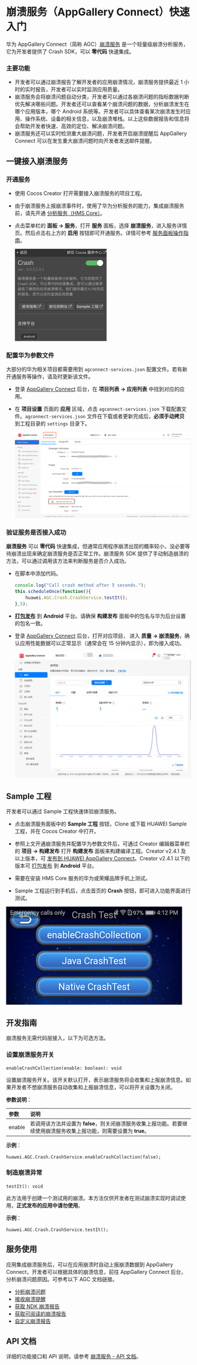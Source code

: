 # 崩溃服务（AppGallery Connect）快速入门

华为 AppGallery Connect（简称 AGC）[崩溃服务](https://developer.huawei.com/consumer/cn/doc/development/AppGallery-connect-Guides/agc-crash-introduction) 是一个轻量级崩溃分析服务，它为开发者提供了 Crash SDK，可以 **零代码** 快速集成。

### 主要功能

- 开发者可以通过崩溃报告了解开发者的应用崩溃情况，崩溃服务提供最近 1 小时的实时报告，开发者可以实时监测应用质量。
- 崩溃服务会将崩溃问题自动分类，开发者可以通过各崩溃问题的指标数据判断优先解决哪些问题。开发者还可以查看某个崩溃问题的数据，分析崩溃发生在哪个应用版本，哪个 Android 系统等。开发者可以具体查看某次崩溃发生时应用、操作系统、设备的相关信息，以及崩溃堆栈。以上这些数据报告和信息将会帮助开发者快速、高效的定位、解决崩溃问题。
- 崩溃服务还可以实时检测重大崩溃问题，开发者开启崩溃提醒后 AppGallery Connect 可以在发生重大崩溃问题时向开发者发送邮件提醒。

## 一键接入崩溃服务

### 开通服务

- 使用 Cocos Creator 打开需要接入崩溃服务的项目工程。

- 由于崩溃服务上报崩溃事件时，使用了华为分析服务的能力，集成崩溃服务前，请先开通 [分析服务（HMS Core）](./hms-analytics.md)。

- 点击菜单栏的 **面板 -> 服务**，打开 **服务** 面板，选择 **崩溃服务**，进入服务详情页。然后点击右上方的 **启用** 按钮即可开通服务。详情可参考 [服务面板操作指南](./user-guide.md)。

  ![](agc-crash/crash-panel.png)

### 配置华为参数文件

大部分的华为相关项目都需要用到 `agconnect-services.json` 配置文件。若有新开通服务等操作，请及时更新该文件。

- 登录 [AppGallery Connect](https://developer.huawei.com/consumer/cn/service/josp/agc/index.html) 后台，在 **项目列表 -> 应用列表** 中找到对应的应用。
- 在 **项目设置** 页面的 **应用** 区域，点击 `agconnect-services.json` 下载配置文件。`agconnect-services.json` 文件在下载或者更新完成后，**必须手动拷贝** 到工程目录的 `settings` 目录下。

  ![](agc-crash/crash-configfile.png)

### 验证服务是否接入成功

**崩溃服务** 可以 **零代码** 快速集成，但通常应用程序崩溃出现的概率较小，没必要等待崩溃出现来确定崩溃服务是否正常工作。崩溃服务 SDK 提供了手动制造崩溃的方法，可以通过调用该方法来判断服务是否介入成功。

- 在脚本中添加代码。

  ```js
  console.log("Call crash method after 5 seconds.");
  this.scheduleOnce(function(){
      huawei.AGC.Crash.CrashService.testIt();
  },5);
  ```

- [**打包发布**](../publish/publish-native.md) 到 **Android** 平台。请确保 **构建发布** 面板中的包名与华为后台设置的包名一致。

- 登录 [AppGallery Connect](https://developer.huawei.com/consumer/cn/service/josp/agc/index.html) 后台，打开对应项目， 进入 **质量 -> 崩溃服务**，确认应用性能数据可以正常显示（通常会在 15 分钟内显示），即为接入成功。

  ![](agc-crash/crash-console.jpg)

## Sample 工程

开发者可以通过 Sample 工程快速体验崩溃服务。

- 点击崩溃服务面板中的 **Sample 工程** 按钮，Clone 或下载 HUAWEI Sample 工程，并在 Cocos Creator 中打开。

- 参照上文开通崩溃服务并配置华为参数文件后，可通过 Creator 编辑器菜单栏的 **项目 -> 构建发布** 打开 **构建发布** 面板来构建编译工程。Creator v2.4.1 及以上版本，可 [发布到 HUAWEI AppGallery Connect](../publish/publish-huawei-agc.md)。Creator v2.4.1 以下的版本可 [打包发布](../publish/publish-native.md) 到 **Android** 平台。

- 需要在安装 HMS Core 服务的华为或荣耀品牌手机上测试。

- Sample 工程运行到手机后，点击首页的 **Crash** 按钮，即可进入功能界面进行测试。

![](agc-crash/crash-sample.png)

## 开发指南

崩溃服务无需代码层接入，以下为可选方法。

### 设置崩溃服务开关

`enableCrashCollection(enable: boolean): void`

设置崩溃服务开关。该开关默认打开，表示崩溃服务将会收集和上报崩溃信息。如果开发者不想崩溃服务自动收集和上报崩溃信息，可以将开关设置为关闭。

**参数说明**：

| 参数 | 说明 |  
| :---------- | :------------- |  
|  enable    | 若调用该方法并设置为 **false**，则关闭崩溃服务收集上报功能。若要继续使用崩溃服务收集上报功能，则需要设置为 **true**。 | 

**示例**：

```
huawei.AGC.Crash.CrashService.enableCrashCollection(false);
```

### 制造崩溃异常

`testIt(): void`

此方法用于创建一个测试用的崩溃。本方法仅供开发者在测试崩溃实现时调试使用，**正式发布的应用中请勿使用**。

**示例**：

```
huawei.AGC.Crash.CrashService.testIt();
```

## 服务使用

应用集成崩溃服务后，可以在应用崩溃时自动上报崩溃数据到 AppGallery Connect，开发者可以根据具体的崩溃信息，前往 AppGallery Connect 后台，分析崩溃问题原因。可参考以下 AGC 文档链接。

- [分析崩溃问题](https://developer.huawei.com/consumer/cn/doc/development/AppGallery-connect-Guides/agc-crash-locate)
- [接收崩溃提醒](https://developer.huawei.com/consumer/cn/doc/development/AppGallery-connect-Guides/agc-crash-notice)
- [获取 NDK 崩溃报告](https://developer.huawei.com/consumer/cn/doc/development/AppGallery-connect-Guides/agc-crash-report)
- [获取可阅读的崩溃报告](https://developer.huawei.com/consumer/cn/doc/development/AppGallery-connect-Guides/agc-crash-mapping)
- [自定义崩溃报告](https://developer.huawei.com/consumer/cn/doc/development/AppGallery-connect-Guides/agc-crash-customreport)

## API 文档

详细的功能接口和 API 说明，请参考 [崩溃服务 - API 文档](https://docs.cocos.com/service/api/modules/huawei.agc.crash.html)。



